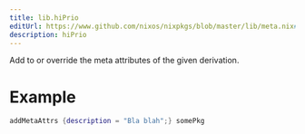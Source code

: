 ```yaml
---
title: lib.hiPrio
editUrl: https://www.github.com/nixos/nixpkgs/blob/master/lib/meta.nix#L21C28
description: hiPrio
---
```


Add to or override the meta attributes of the given
derivation.

# Example

```nix
addMetaAttrs {description = "Bla blah";} somePkg
```
